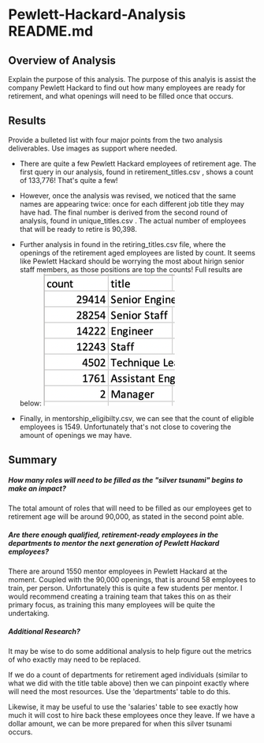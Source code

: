 # Pewlett-Hackard-Analysis README.md
## Overview of Analysis
Explain the purpose of this analysis.
The purpose of this analyis is assist the company Pewlett Hackard to find out how many employees are ready for retirement, and what openings will need to be filled once that occurs.

## Results
Provide a bulleted list with four major points from the two analysis deliverables. Use images as support where needed.
- There are quite a few Pewlett Hackard employees of retirement age. The first query in our analysis, found in retirement_titles.csv , shows a count of 133,776! That's quite a few!
- However, once the analysis was revised, we noticed that the same names are appearing twice: once for each different job title they may have had. The final number is derived from the second round of analysis, found in unique_titles.csv . The actual number of employees that will be ready to retire is 90,398.
- Further analysis in found in the retiring_titles.csv file, where the openings of the retirement aged employees are listed by count. It seems like Pewlett Hackard should be worrying the most about hirign senior staff members, as those positions are top the counts! Full results are below:
![Title by Count Table](/Images/count_by_title.png) 

- Finally, in mentorship_eligibilty.csv, we can see that the count of eligible employees is 1549. Unfortunately that's not close to covering the amount of openings we may have.


## Summary
##### How many roles will need to be filled as the "silver tsunami" begins to make an impact?
The total amount of roles that will need to be filled as our employees get to retirement age will be around 90,000, as stated in the second point able.

##### Are there enough qualified, retirement-ready employees in the departments to mentor the next generation of Pewlett Hackard employees?
There are around 1550 mentor employees in Pewlett Hackard at the moment. Coupled with the 90,000 openings, that is around 58 employees to train, per person. Unfortunately this is quite a few students per mentor. I would recommend creating a training team that takes this on as their primary focus, as training this many employees will be quite the undertaking. 

##### Additional Research?
It may be wise to do some additional analysis to help figure out the metrics of who exactly may need to be replaced.

If we do a count of departments for retirement aged individuals (similar to what we did with the title table above) then we can pinpoint exactly where will need the most resources. Use the 'departments' table to do this.

Likewise, it may be useful to use the 'salaries' table to see exactly how much it will cost to hire back these employees once they leave. If we have a dollar amount, we can be more prepared for when this silver tsunami occurs. 

